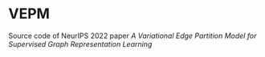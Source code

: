 # VEPM
Source code of NeurIPS 2022 paper *A Variational Edge Partition Model for Supervised Graph Representation Learning*
